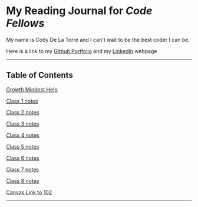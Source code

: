 # My Reading Journal for *Code Fellows*

My name is Cody De La Torre and I can't wait to be the best coder I can be.

 Here is a link to my [Github Portfolio](https://github.com/CodyDeLaTorre) and my [LinkedIn](https://www.linkedin.com/in/cody-de-la-torre/) webpage

---

## Table of Contents

[Growth Mindest Help](102/growth-mindest.md)

[Class 1 notes](102/read-1.md)

[Class 2 notes](102/read-2.md)

[Class 3 notes](102/read-3.md)

[Class 4 notes](102/read-4.md)

[Class 5 notes](102/read-5.md)

[Class 6 notes](102/read-6.md)

[Class 7 notes](102/read-7.md)

[Class 8 notes](102/read-8.md)

[Canvas Link to 102](https://canvas.instructure.com/courses/5233612)

---
